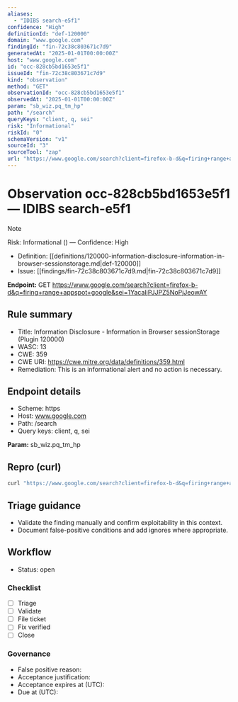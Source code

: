 ```yaml
---
aliases:
  - "IDIBS search-e5f1"
confidence: "High"
definitionId: "def-120000"
domain: "www.google.com"
findingId: "fin-72c38c803671c7d9"
generatedAt: "2025-01-01T00:00:00Z"
host: "www.google.com"
id: "occ-828cb5bd1653e5f1"
issueId: "fin-72c38c803671c7d9"
kind: "observation"
method: "GET"
observationId: "occ-828cb5bd1653e5f1"
observedAt: "2025-01-01T00:00:00Z"
param: "sb_wiz.pq_tm_hp"
path: "/search"
queryKeys: "client, q, sei"
risk: "Informational"
riskId: "0"
schemaVersion: "v1"
sourceId: "3"
sourceTool: "zap"
url: "https://www.google.com/search?client=firefox-b-d&q=firing+range+appspot+google&sei=1YacaIjPJJPZ5NoPjJeowAY"
---
```


# Observation occ-828cb5bd1653e5f1 — IDIBS search-e5f1

> [!Note]
> Risk: Informational () — Confidence: High

- Definition: [[definitions/120000-information-disclosure-information-in-browser-sessionstorage.md|def-120000]]
- Issue: [[findings/fin-72c38c803671c7d9.md|fin-72c38c803671c7d9]]

**Endpoint:** GET https://www.google.com/search?client=firefox-b-d&q=firing+range+appspot+google&sei=1YacaIjPJJPZ5NoPjJeowAY

## Rule summary

- Title: Information Disclosure - Information in Browser sessionStorage (Plugin 120000)
- WASC: 13
- CWE: 359
- CWE URI: https://cwe.mitre.org/data/definitions/359.html
- Remediation: This is an informational alert and no action is necessary.

## Endpoint details

- Scheme: https
- Host: www.google.com
- Path: /search
- Query keys: client, q, sei

**Param:** sb_wiz.pq_tm_hp

## Repro (curl)

```bash
curl "https://www.google.com/search?client=firefox-b-d&q=firing+range+appspot+google&sei=1YacaIjPJJPZ5NoPjJeowAY"
```

## Triage guidance

- Validate the finding manually and confirm exploitability in this context.
- Document false-positive conditions and add ignores where appropriate.

## Workflow

- Status: open

### Checklist

- [ ] Triage
- [ ] Validate
- [ ] File ticket
- [ ] Fix verified
- [ ] Close

### Governance

- False positive reason: 
- Acceptance justification: 
- Acceptance expires at (UTC): 
- Due at (UTC): 
